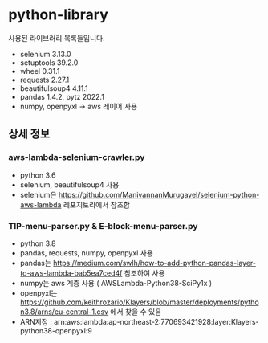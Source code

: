 # python-library

사용된 라이브러리 목록들입니다.

- selenium 3.13.0
- setuptools 39.2.0
- wheel 0.31.1
- requests 2.27.1
- beautifulsoup4 4.11.1
- pandas 1.4.2, pytz 2022.1
- numpy, openpyxl -> aws 레이어 사용

## 상세 정보

### aws-lambda-selenium-crawler.py
- python 3.6
- selenium, beautifulsoup4 사용
- selenium은 https://github.com/ManivannanMurugavel/selenium-python-aws-lambda 레포지토리에서 참조함

### TIP-menu-parser.py & E-block-menu-parser.py
- python 3.8
- pandas, requests, numpy, openpyxl 사용
- pandas는 https://medium.com/swlh/how-to-add-python-pandas-layer-to-aws-lambda-bab5ea7ced4f 참조하여 사용
- numpy는 aws 계층 사용 ( AWSLambda-Python38-SciPy1x )
- openpyxl는 https://github.com/keithrozario/Klayers/blob/master/deployments/python3.8/arns/eu-central-1.csv 에서 찾을 수 있음
- ARN지정 : arn:aws:lambda:ap-northeast-2:770693421928:layer:Klayers-python38-openpyxl:9
